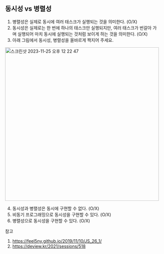## 동시성 vs 병렬성

1. 병렬성은 실제로 동시에 여러 태스크가 실행되는 것을 의미한다. (O/X)
2. 동시성은 실제로는 한 번에 하나의 태스크만 실행되지만, 여러 태스크가 번갈아 가며 실행되어 마치 동시에 실행되는 것처럼 보이게 하는 것을 의미한다. (O/X)
3. 아래 그림에서 동시성, 병렬성을 올바르게 짝지어 주세요.

<img width="499" alt="스크린샷 2023-11-25 오후 12 22 47" src="https://github.com/sa02045/blog/assets/50866506/d344cd7d-e47f-409c-81e5-5ff8969cb146">

4. 동시성과 병렬성은 동시에 구현할 수 없다. (O/X)
5. 비동기 프로그래밍으로 동시성을 구현할 수 있다. (O/X)
6. 병렬성으로 동시성을 구현할 수 있다. (O/X)

참고

1. https://feel5ny.github.io/2019/11/10/JS_26_1/
2. https://deview.kr/2021/sessions/518

